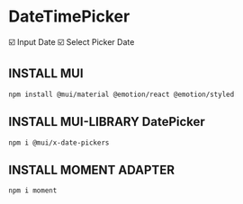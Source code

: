 # DateTimePicker
  :ballot_box_with_check: Input Date
  :ballot_box_with_check: Select Picker Date

## INSTALL MUI
 ```
 npm install @mui/material @emotion/react @emotion/styled
 ```

## INSTALL MUI-LIBRARY DatePicker
 ```
 npm i @mui/x-date-pickers
 ```

## INSTALL MOMENT ADAPTER
 ```
 npm i moment
 ```
